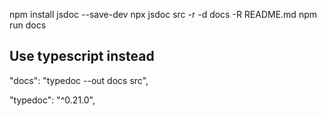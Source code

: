 npm install jsdoc --save-dev
npx jsdoc src -r -d docs -R README.md
npm run docs



## Use typescript instead

"docs": "typedoc --out docs src",

 "typedoc": "^0.21.0",